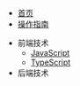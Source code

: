
<!-- * [首页](/) -->
* [首页](README)
* [操作指南](guide)
<!-- guide的.md可以省略 -->

* 前端技术
    * [JavaScript](01/javascript/)
    * [TypeScript](01/ts/)
        <!-- * [2.1 测试1]() -->
        <!-- * [2.2 测试2]() -->
* 后端技术